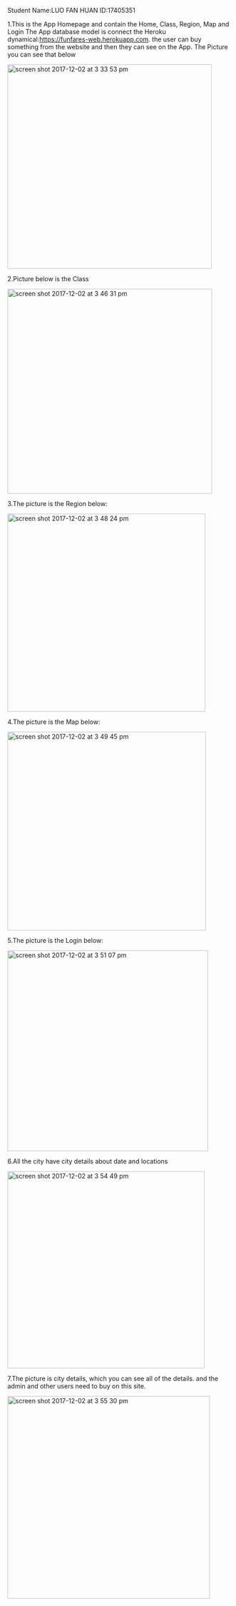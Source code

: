 Student Name:LUO FAN HUAN       ID:17405351

1.This is the App Homepage and contain the Home, Class, Region, Map and Login
The App database model is connect the Heroku dynamical:https://funfares-web.herokuapp.com. the user can buy something from the website and then they can see on the App.
The Picture you can see that below

<img width="458" alt="screen shot 2017-12-02 at 3 33 53 pm" src="https://user-images.githubusercontent.com/33171629/33513125-820c3d2e-d777-11e7-81ab-346a84a7e191.png">

2.Picture below is the Class

<img width="459" alt="screen shot 2017-12-02 at 3 46 31 pm" src="https://user-images.githubusercontent.com/33171629/33513158-026241b2-d778-11e7-9efc-5c044ff673c3.png">

3.The picture is the Region below:

<img width="444" alt="screen shot 2017-12-02 at 3 48 24 pm" src="https://user-images.githubusercontent.com/33171629/33513171-4502161e-d778-11e7-83e3-0cced797b714.png">

4.The picture is the Map below:

<img width="445" alt="screen shot 2017-12-02 at 3 49 45 pm" src="https://user-images.githubusercontent.com/33171629/33513185-7e62f734-d778-11e7-947e-b50b46e2f2bc.png">

5.The picture is the Login below:

<img width="450" alt="screen shot 2017-12-02 at 3 51 07 pm" src="https://user-images.githubusercontent.com/33171629/33513194-b0192640-d778-11e7-952b-f8a3c7f08b15.png">

6.All the city have city details about date and locations

<img width="442" alt="screen shot 2017-12-02 at 3 54 49 pm" src="https://user-images.githubusercontent.com/33171629/33513217-26350f38-d779-11e7-96a2-9915feec520e.png">

7.The picture is city details, which you can see all of the details. and the admin and other users need to buy on this site.

<img width="454" alt="screen shot 2017-12-02 at 3 55 30 pm" src="https://user-images.githubusercontent.com/33171629/33513227-62f501da-d779-11e7-8c47-877f3dba217d.png">

